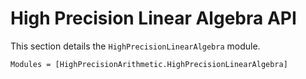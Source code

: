 # High Precision Linear Algebra API

This section details the `HighPrecisionLinearAlgebra` module.

```@autodocs
Modules = [HighPrecisionArithmetic.HighPrecisionLinearAlgebra]
```